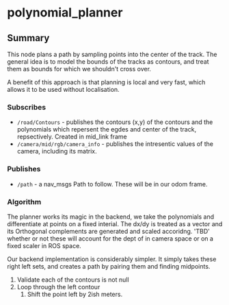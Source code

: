 # polynomial_planner

## Summary

This node plans a path by sampling points into the center of the track. The general idea is to model the bounds of the tracks 
as contours, and treat them as bounds for which we shouldn't cross over. 

A benefit of this approach is that planning is local and very fast, which allows it to be used without localisation.

### Subscribes

- `/road/Contours` - publishes the contours (x,y) of the contours and the polynomials which repersent the egdes and center of the track, repsectively. Created in mid_link frame
- `/camera/mid/rgb/camera_info` - publishes the intresentic values of the camera, including its matrix.

### Publishes

- `/path` - a nav_msgs Path to follow. These will be in our odom frame.

### Algorithm

The planner works its magic in the backend, we take the polynomials and differentiate at points on a fixed interial. The dx/dy 
is treated as a vector and its Orthogonal complements are generated and scaled accoridng. 'TBD' whether or not these will account 
for the dept of in camera space or on a fixed scaler in ROS space.


Our backend implementation is considerably simpler. It simply takes these right left sets, and creates
a path by pairing them and finding midpoints.

1. Validate each of the contours is not null
2. Loop through the left contour
    1. Shift the point left by 2ish meters.
